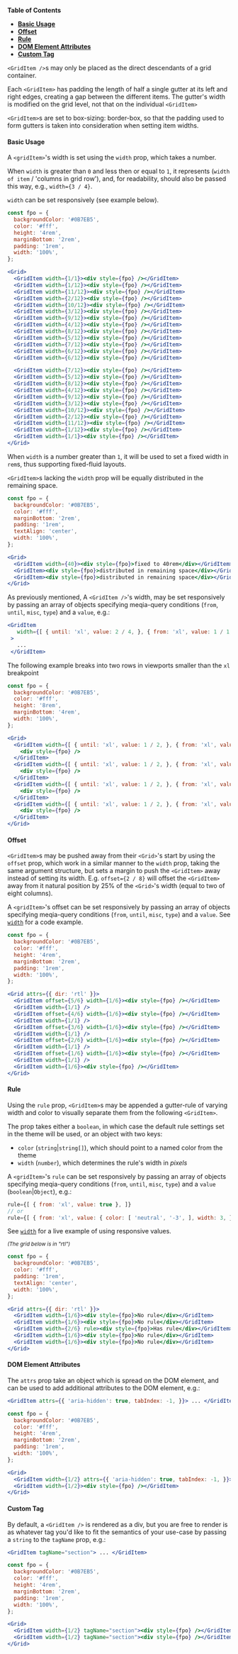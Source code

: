 <!-- START doctoc generated TOC please keep comment here to allow auto update -->
<!-- DON'T EDIT THIS SECTION, INSTEAD RE-RUN doctoc TO UPDATE -->
**Table of Contents**

- [**Basic Usage**](#basic-usage)
- [**Offset**](#offset)
- [**Rule**](#rule)
- [**DOM Element Attributes**](#dom-element-attributes)
- [**Custom Tag**](#custom-tag)

<!-- END doctoc generated TOC please keep comment here to allow auto update -->

`<GridItem />`s may only be placed as the direct descendants of a grid container.

Each `<GridItem>` has padding the length of half a single gutter at its left and 
right edges, creating a gap between the different items. The gutter's width is 
modified on the grid level, not that on the individual `<GridItem>`

`<GridItem>`s are set to box-sizing: border-box, so that the padding used to 
form gutters is taken into consideration when setting item widths.

#### **Basic Usage**

A `<gridItem>`'s width is set using the `width` prop, which takes a number.

When `width` is greater than `0` and less then or equal to `1`, it represents
(`width of item` / 'columns in grid row'), and, for readability,
should also be passed this way, e.g., `width={3 / 4}`. 

`width` can be set responsively (see example below).

```jsx
const fpo = {
  backgroundColor: '#0B7EB5',
  color: '#fff',
  height: '4rem',
  marginBottom: '2rem',
  padding: '1rem',
  width: '100%',
};

<Grid>
  <GridItem width={1/1}><div style={fpo} /></GridItem>
  <GridItem width={1/12}><div style={fpo} /></GridItem>
  <GridItem width={11/12}><div style={fpo} /></GridItem>
  <GridItem width={2/12}><div style={fpo} /></GridItem>
  <GridItem width={10/12}><div style={fpo} /></GridItem>
  <GridItem width={3/12}><div style={fpo} /></GridItem>
  <GridItem width={9/12}><div style={fpo} /></GridItem>
  <GridItem width={4/12}><div style={fpo} /></GridItem>
  <GridItem width={8/12}><div style={fpo} /></GridItem>
  <GridItem width={5/12}><div style={fpo} /></GridItem>
  <GridItem width={7/12}><div style={fpo} /></GridItem>
  <GridItem width={6/12}><div style={fpo} /></GridItem>
  <GridItem width={6/12}><div style={fpo} /></GridItem>

  <GridItem width={7/12}><div style={fpo} /></GridItem>
  <GridItem width={5/12}><div style={fpo} /></GridItem>
  <GridItem width={8/12}><div style={fpo} /></GridItem>
  <GridItem width={4/12}><div style={fpo} /></GridItem>
  <GridItem width={9/12}><div style={fpo} /></GridItem>
  <GridItem width={3/12}><div style={fpo} /></GridItem>
  <GridItem width={10/12}><div style={fpo} /></GridItem>
  <GridItem width={2/12}><div style={fpo} /></GridItem>
  <GridItem width={11/12}><div style={fpo} /></GridItem>
  <GridItem width={1/12}><div style={fpo} /></GridItem>
  <GridItem width={1/1}><div style={fpo} /></GridItem>
</Grid>
```

When `width` is a number greater than `1`, it will be used to set a fixed width
in `rem`s, thus supporting fixed-fluid layouts.

`<GridItem>`s lacking the `width` prop will be equally distributed in the
remaining space.

```jsx
const fpo = {
  backgroundColor: '#0B7EB5',
  color: '#fff',
  marginBottom: '2rem',
  padding: '1rem',
  textAlign: 'center',
  width: '100%',
};

<Grid>
  <GridItem width={40}><div style={fpo}>fixed to 40rem</div></GridItem>
  <GridItem><div style={fpo}>distributed in remaining space</div></GridItem>
  <GridItem><div style={fpo}>distributed in remaining space</div></GridItem>
</Grid>
```


<a name="responsiveWidth"> </a>

As previously mentioned, A `<GridItem />`'s width, may be set 
responsively by passing an array of objects specifying meqia-query 
conditions (`from`, `until`, `misc`, `type`) and a `value`, e.g.:

``` jsx static
<GridItem
   width={[ { until: 'xl', value: 2 / 4, }, { from: 'xl', value: 1 / 1, }, ]}
 > 
   ...
 </GridItem>
```

The following example breaks into two rows in viewports smaller than the `xl` 
breakpoint

```jsx
const fpo = {
  backgroundColor: '#0B7EB5',
  color: '#fff',
  height: '8rem',
  marginBottom: '4rem',
  width: '100%',
};

<Grid>
  <GridItem width={[ { until: 'xl', value: 1 / 2, }, { from: 'xl', value: 1 / 4, }, ]} >
    <div style={fpo} />
  </GridItem>
  <GridItem width={[ { until: 'xl', value: 1 / 2, }, { from: 'xl', value: 3 / 4, }, ]} >
    <div style={fpo} />
  </GridItem>
  <GridItem width={[ { until: 'xl', value: 1 / 2, }, { from: 'xl', value: 3 / 4, }, ]} >
    <div style={fpo} />
  </GridItem>
  <GridItem width={[ { until: 'xl', value: 1 / 2, }, { from: 'xl', value: 1 / 4, }, ]}>
    <div style={fpo} />
  </GridItem>
</Grid>
```

#### **Offset**

`<GridItem>`s may be pushed away from their `<Grid>`'s start by using the `offset`
prop, which work in a similar manner to the `width` prop, taking the same 
argument structure, but sets a margin to push the `<GridItem>` away instead of 
setting its width. E.g. `offset={2 / 8}` will offset the `<GridItem>` away from
it natural position by 25% of the `<Grid>`'s width (equal to two of eight 
columns).

A `<gridItem>`'s offset can be set responsively by passing an array of 
objects specifying meqia-query conditions (`from`, `until`, `misc`, `type`) 
and a `value`. See <code>[width](#responsiveWidth)</code> for a code
example.

```jsx
const fpo = {
  backgroundColor: '#0B7EB5',
  color: '#fff',
  height: '4rem',
  marginBottom: '2rem',
  padding: '1rem',
  width: '100%',
};

<Grid attrs={{ dir: 'rtl' }}>
  <GridItem offset={5/6} width={1/6}><div style={fpo} /></GridItem>
  <GridItem width={1/1} />
  <GridItem offset={4/6} width={1/6}><div style={fpo} /></GridItem>
  <GridItem width={1/1} />
  <GridItem offset={3/6} width={1/6}><div style={fpo} /></GridItem>
  <GridItem width={1/1} />
  <GridItem offset={2/6} width={1/6}><div style={fpo} /></GridItem>
  <GridItem width={1/1} />
  <GridItem offset={1/6} width={1/6}><div style={fpo} /></GridItem>
  <GridItem width={1/1} />
  <GridItem width={1/6}><div style={fpo} /></GridItem>
</Grid>
```


#### **Rule**

Using the `rule` prop, `<GridItem>`s may be appended a gutter-rule of varying 
width and color to visually separate them from the following `<GridItem>`.

The prop takes either a `boolean`, in which case the default rule settings
set in the theme will be used, or an object with two keys: 

* `color` (`string`|`string[]`), which should point to a named color from the 
theme
* `width` (`number`), which determines the rule's width in _pixels_

A `<gridItem>`'s `rule` can be set responsively by passing an array of 
objects specifying meqia-query conditions (`from`, `until`, `misc`, `type`) 
and a `value` (`boolean`|`Object`), e.g.:
``` js static
rule={[ { from: 'xl', value: true }, ]}
// or
rule={[ { from: 'xl', value: { color: [ 'neutral', '-3', ], width: 3, }, }, ]}
```

See <code>[width](#responsiveWidth)</code> for a live example of using 
responsive values.

<small><em>(The grid below is in "rtl")</em></small>

```jsx
const fpo = {
  backgroundColor: '#0B7EB5',
  color: '#fff',
  padding: '1rem',
  textAlign: 'center',
  width: '100%',
};

<Grid attrs={{ dir: 'rtl' }}>
  <GridItem width={1/6}><div style={fpo}>No rule</div></GridItem>
  <GridItem width={1/6}><div style={fpo}>No rule</div></GridItem>
  <GridItem width={2/6} rule><div style={fpo}>Has rule</div></GridItem>
  <GridItem width={1/6}><div style={fpo}>No rule</div></GridItem>
  <GridItem width={1/6}><div style={fpo}>No rule</div></GridItem>
</Grid>
```



#### **DOM Element Attributes**

The `attrs` prop take an object which is spread on the DOM element, and can
be used to add additional attributes to the DOM element, e.g.:

```jsx static
<GridItem attrs={{ 'aria-hidden': true, tabIndex: -1, }}> ... </GridItem>
```


```jsx
const fpo = {
  backgroundColor: '#0B7EB5',
  color: '#fff',
  height: '4rem',
  marginBottom: '2rem',
  padding: '1rem',
  width: '100%',
};

<Grid>
  <GridItem width={1/2} attrs={{ 'aria-hidden': true, tabIndex: -1, }}><div style={fpo} /></GridItem>
  <GridItem width={1/2}><div style={fpo} /></GridItem>
</Grid>
```

#### **Custom Tag**

By default, a `<GridItem />` is rendered as a div, but you are free to render is as whatever tag 
you'd like to fit the semantics of your use-case by passing a `string` to the `tagName` prop,
e.g.:

```jsx static
<GridItem tagName="section"> ... </GridItem>
```

```jsx
const fpo = {
  backgroundColor: '#0B7EB5',
  color: '#fff',
  height: '4rem',
  marginBottom: '2rem',
  padding: '1rem',
  width: '100%',
};

<Grid>
  <GridItem width={1/2} tagName="section"><div style={fpo} /></GridItem>
  <GridItem width={1/2} tagName="section"><div style={fpo} /></GridItem>
</Grid>
```

